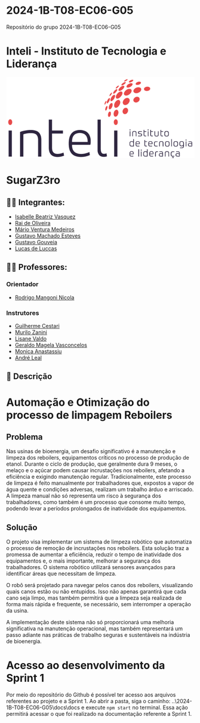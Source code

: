 # 2024-1B-T08-EC06-G05
Repositório do grupo 2024-1B-T08-EC06-G05

# Inteli - Instituto de Tecnologia e Liderança 

<p align="center">
<a href= "https://www.inteli.edu.br/"><img src="docs/static/img/inteli.png" alt="Inteli - Instituto de Tecnologia e Liderança" border="0"></a>
</p>

# SugarZ3ro

## :student: Integrantes:

- <a href="https://www.linkedin.com/in/isabelle-beatriz-vasquez-oliveira-55a19626a/">Isabelle Beatriz Vasquez</a>
- <a href="https://www.linkedin.com/in/raideoliveira/">Rai de Oliveira</a>
- <a href="https://www.linkedin.com/in/m%C3%A1rio-ventura-medeiros-123682291/">Mário Ventura Medeiros</a>
- <a href="https://www.linkedin.com/in/gustavo-machado-esteves-453b81248/">Gustavo Machado Esteves</a>
- <a href="https://www.linkedin.com/in/gustavo-gouveia-583185271//">Gustavo Gouveia</a>
- <a href="https://www.linkedin.com/search/results/all/?fetchDeterministicClustersOnly=true&heroEntityKey=urn%3Ali%3Afsd_profile%3AACoAAEHeo4kBjhiblXY7EhuLEPzDFSqlZSoI79k&keywords=lucas%20de%20luccas&origin=RICH_QUERY_SUGGESTION&position=0&searchId=1812ff95-6724-4b55-b41d-fd4530966e32&sid=VAK&spellCorrectionEnabled=false">Lucas de Luccas</a>

## :teacher: Professores:

### Orientador

- <a href="https://www.linkedin.com/search/results/all/?fetchDeterministicClustersOnly=true&heroEntityKey=urn%3Ali%3Afsd_profile%3AACoAACW8FDsBL8WouQgmmjv2-18x72qItDwcXPA&keywords=rodrigo%20mangoni%20nicola&origin=RICH_QUERY_SUGGESTION&position=1&searchId=d9e33486-d158-440b-a604-561a735f32c0&sid=G_n&spellCorrectionEnabled=false">Rodrigo Mangoni Nicola</a>

### Instrutores

- <a href="">Guilherme Cestari</a>
- <a href="https://www.linkedin.com/search/results/all/?fetchDeterministicClustersOnly=true&heroEntityKey=urn%3Ali%3Afsd_profile%3AACoAAAykOzQB5ysfrVBflYGsa1gMYs0FJzjP_Q0&keywords=murilo%20zanini%20de%20carvalho&origin=RICH_QUERY_SUGGESTION&position=1&searchId=1a090b1e-3dbf-4e77-b2c1-79b080c71e9d&sid=jqs&spellCorrectionEnabled=false/">Murilo Zanini</a>
- <a href="https://www.linkedin.com/search/results/all/?fetchDeterministicClustersOnly=true&heroEntityKey=urn%3Ali%3Afsd_profile%3AACoAAB2cyWMBr_qKQ9v7FgI2VD2Zs3MsZuvCWls&keywords=lisa%20valdo&origin=RICH_QUERY_SUGGESTION&position=0&searchId=6c817f2b-ccba-44f2-8d82-cf21c2bd30f3&sid=xdN&spellCorrectionEnabled=false
">Lisane Valdo</a>
- <a href="https://www.linkedin.com/search/results/all/?fetchDeterministicClustersOnly=true&heroEntityKey=urn%3Ali%3Afsd_profile%3AACoAAARM1cMB1KNgIAC39UCby3VMPokwsGQ9Y0o&keywords=geraldo%20magela%20severino%20vasconcelos&origin=RICH_QUERY_SUGGESTION&position=0&searchId=abd0e985-90e9-4362-abf9-239f84aa4367&sid=Aa%3B&spellCorrectionEnabled=false">Geraldo Magela Vasconcelos</a>
- <a href="https://www.linkedin.com/search/results/all/?fetchDeterministicClustersOnly=true&heroEntityKey=urn%3Ali%3Afsd_profile%3AACoAAAB7I-IBNmHc3IF8RSmca-Dh44B4MGyhmzM&keywords=monica%20anastassiu%2C%20d.sc.&origin=RICH_QUERY_SUGGESTION&position=0&searchId=3ee22c4f-6d83-43e1-aab3-0e8a1b60dc19&sid=Eho&spellCorrectionEnabled=false">Monica Anastassiu</a>
- <a href="https://www.linkedin.com/search/results/all/?fetchDeterministicClustersOnly=true&heroEntityKey=urn%3Ali%3Afsd_profile%3AACoAAA3eu-MB2hs-oNjNOaeqmk3WnmUFdylsrUw&keywords=andré%20leal&origin=RICH_QUERY_SUGGESTION&position=1&searchId=837ec508-a4ef-43aa-b397-27b91464c193&sid=Ea%40&spellCorrectionEnabled=false">André Leal</a>


## :memo: Descrição
# Automação e Otimização do processo de limpagem Reboilers

## Problema

Nas usinas de bioenergia, um desafio significativo é a manutenção e limpeza dos reboilers, equipamentos críticos no processo de produção de etanol. Durante o ciclo de produção, que geralmente dura 9 meses, o melaço e o açúcar podem causar incrustações nos reboilers, afetando a eficiência e exigindo manutenção regular. Tradicionalmente, este processo de limpeza é feito manualmente por trabalhadores que, expostos a vapor de água quente e condições adversas, realizam um trabalho árduo e arriscado. A limpeza manual não só representa um risco à segurança dos trabalhadores, como também é um processo que consome muito tempo, podendo levar a períodos prolongados de inatividade dos equipamentos.

## Solução

O projeto visa implementar um sistema de limpeza robótico que automatiza o processo de remoção de incrustações nos reboilers. Esta solução traz a promessa de aumentar a eficiência, reduzir o tempo de inatividade dos equipamentos e, o mais importante, melhorar a segurança dos trabalhadores. O sistema robótico utilizará sensores avançados para identificar áreas que necessitam de limpeza.

O robô será projetado para navegar pelos canos dos reboilers, visualizando quais canos estão ou não entupidos. Isso não apenas garantirá que cada cano seja limpo, mas também permitirá que a limpeza seja realizada de forma mais rápida e frequente, se necessário, sem interromper a operação da usina.

A implementação deste sistema não só proporcionará uma melhoria significativa na manutenção operacional, mas também representará um passo adiante nas práticas de trabalho seguras e sustentáveis na indústria de bioenergia.



# Acesso ao desenvolvimento da Sprint 1

Por meio do repositório do Github é possível ter acesso aos arquivos referentes ao projeto e a Sprint 1. Ao abrir a pasta, siga o caminho: ..\2024-1B-T08-EC06-G05\docs\docs e execute `npm start` no terminal. Essa ação permitirá acessar o que foi realizado na documentação referente a Sprint 1.
